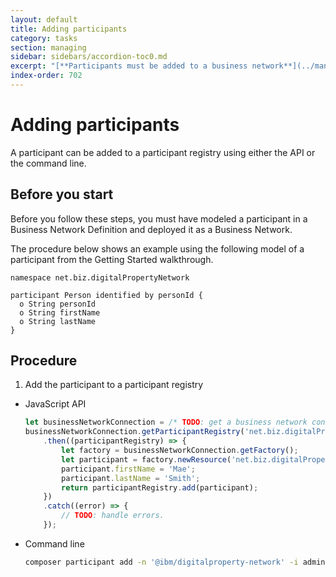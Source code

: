 ```yaml
---
layout: default
title: Adding participants
category: tasks
section: managing
sidebar: sidebars/accordion-toc0.md
excerpt: "[**Participants must be added to a business network**](../managing/participant-add.html) before they can make transactions. Participants can create assets, and also exchange assets with other participants. A participant works with assets by submitting transactions."
index-order: 702
---
```


# Adding participants

A participant can be added to a participant registry using either the API or the command line.

## Before you start

Before you follow these steps, you must have modeled a participant in a Business
Network Definition and deployed it as a Business Network.

The procedure below shows an example using the following model of a participant
from the Getting Started walkthrough.

```
namespace net.biz.digitalPropertyNetwork

participant Person identified by personId {
  o String personId
  o String firstName
  o String lastName
}
```

## Procedure

1. Add the participant to a participant registry
  * JavaScript API

    ```javascript
    let businessNetworkConnection = /* TODO: get a business network connection */
    businessNetworkConnection.getParticipantRegistry('net.biz.digitalPropertyNetwork')
        .then((participantRegistry) => {
            let factory = businessNetworkConnection.getFactory();
            let participant = factory.newResource('net.biz.digitalPropertyNetwork', 'Person', 'mae@biznet.org');
            participant.firstName = 'Mae';
            participant.lastName = 'Smith';
            return participantRegistry.add(participant);
        })
        .catch((error) => {
            // TODO: handle errors.
        });

    ```

  * Command line

    ```bash
    composer participant add -n '@ibm/digitalproperty-network' -i admin -s Xurw3yU9zI0l -d '{"$class":"net.biz.digitalPropertyNetwork.Person","personId":"mae@biznet.org","firstName":"Mae","lastName":"Smith"}'
    ```
